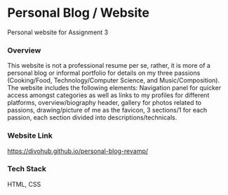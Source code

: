 # Personal Blog / Website
Personal website for Assignment 3


### Overview

This website is not a professional resume per se, rather, it is more of a personal blog or informal portfolio for details on my three passions (Cooking/Food, Technology/Computer Science, and Music/Composition). 
The website includes the following elements: Navigation panel for quicker access amongst categories as well as links to my profiles for different platforms, overview/biography header, gallery for photos related to passions, drawing/picture of me as the favicon, 3 sections/1 for each passion, each section divided into descriptions/technicals.

### Website Link

https://divohub.github.io/personal-blog-revamp/

### Tech Stack

HTML, CSS

